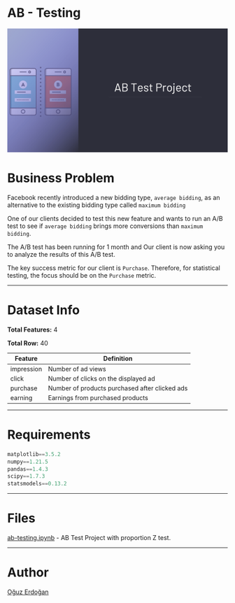 # AB - Testing

![Project](/images/project.png)

# Business Problem

Facebook recently introduced a new bidding type, `average bidding`, as an alternative to the existing bidding type called `maximum bidding`

One of our clients decided to test this new feature and wants to run an A/B test to see if `average bidding` brings more conversions than `maximum bidding`.

The A/B test has been running for 1 month and Our client is now asking you to analyze the results of this A/B test.

The key success metric for our client is `Purchase`.
Therefore, for statistical testing, the focus should be on the `Purchase` metric.

---

# Dataset Info

**Total Features:** 4

**Total Row:** 40

| Feature | Definition |
| --- | --- |
| impression | Number of ad views |
| click | Number of clicks on the displayed ad |
| purchase | Number of products purchased after clicked ads |
| earning | Earnings from purchased products |

---

# Requirements

```python
matplotlib==3.5.2
numpy==1.21.5
pandas==1.4.3
scipy==1.7.3
statsmodels==0.13.2
```

---

# **Files**

[ab-testing.ipynb](https://github.com/oguzerdo/ab-testing/blob/main/ab-testing.ipynb) - AB Test Project with proportion Z test.

---

# Author

[Oğuz Erdoğan](http://www.oguzerdogan.com)